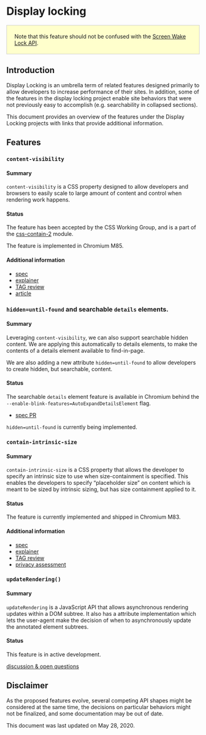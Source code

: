 # Display locking

<div style="background: #ffffcc; border: 1px solid #ccc; padding: 20px;">
Note that this feature should not be confused with the
<a href="https://github.com/w3c/screen-wake-lock/">Screen Wake Lock API</a>.
</div>

## Introduction

Display Locking is an umbrella term of related features designed primarily to
allow developers to increase performance of their sites. In addition, some of
the features in the display locking project enable site behaviors that were not
previously easy to accomplish (e.g. searchability in collapsed sections).

This document provides an overview of the features under the Display Locking
projects with links that provide additional information.

## Features

### `content-visibility`

#### Summary

`content-visibility` is a CSS property designed to allow developers and browsers
to easily scale to large amount of content and control when rendering work
happens.

#### Status

The feature has been accepted by the CSS Working Group, and is a part of the
[css-contain-2]() module.

The feature is implemented in Chromium M85.

#### Additional information

* [spec](https://www.w3.org/TR/css-contain-2/#content-visibility)
* [explainer](https://github.com/WICG/display-locking/blob/master/explainers/content-visibility.md)
* [TAG review](https://github.com/w3ctag/design-reviews/issues/306)
* [article](web.dev/content-visibility)

### `hidden=until-found` and searchable `details` elements.

#### Summary

Leveraging `content-visibility`, we can also support searchable hidden content.
We are applying this automatically to details elements, to make the contents
of a details element available to find-in-page.

We are also adding a new attribute `hidden=until-found` to allow developers to create
hidden, but searchable, content.

#### Status

The searchable `details` element feature is available in Chromium behind the
`--enable-blink-features=AutoExpandDetailsElement` flag.

* [spec PR](https://github.com/whatwg/html/pull/6466)

`hidden=until-found` is currently being implemented.

### `contain-intrinsic-size`

#### Summary

`contain-intrinsic-size` is a CSS property that allows the developer to specify
an intrinsic size to use when size-containment is specified. This enables the
developers to specify “placeholder size” on content which is meant to be sized
by intrinsic sizing, but has size containment applied to it.

#### Status

The feature is currently implemented and shipped in Chromium M83.

#### Additional information

* [spec](https://www.w3.org/TR/css-sizing-4/#intrinsic-size-override)
* [explainer](https://github.com/WICG/display-locking/blob/master/explainers/contain-intrinsic-size.md)
* [TAG review](https://github.com/w3ctag/design-reviews/issues/437)
* [privacy assessment](https://github.com/WICG/display-locking/blob/master/privacy-assessments/contain-intrinsic-size.md)


### `updateRendering()`

#### Summary

`updateRendering` is a JavaScript API that allows asynchronous rendering updates
within a DOM subtree. It also has a attribute implementation which lets the
user-agent make the decision of when to asynchronously update the annotated
element subtrees.

#### Status

This feature is in active development.

[discussion & open questions](https://github.com/WICG/display-locking/blob/master/explainers/update-rendering.md)

## Disclaimer

As the proposed features evolve, several competing API shapes might be
considered at the same time, the decisions on particular behaviors might not be
finalized, and some documentation may be out of date.

This document was last updated on May 28, 2020.
